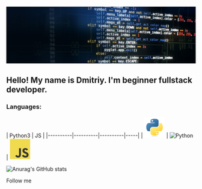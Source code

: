 ![Header](https://github.com/AwesomeXjs/awesomexjs/blob/main/assets/412.jpg)


## Hello! My name is Dmitriy. I'm beginner fullstack developer.


### Languages:
| Python3 | JS | 
|----------|----------|----------|-----|
|  <img src="https://github.com/devicons/devicon/blob/master/icons/python/python-original.svg" title="Python"  alt="Python" width="55" height="55"/> | <img src="https://github.com/devicons/devicon/blob/master/icons/typescripts/typescripts-original.svg" title="Typescript"  alt="Python" width="55" height="55"/> | <img src="https://github.com/devicons/devicon/blob/master/icons/javascript/javascript-original.svg" title="JavaScript" alt="JavaScript" width="55" height="55"/> 

![Anurag's GitHub stats](https://github-readme-stats.vercel.app/api?username=awesomexjs&show_icons=true&theme=tokyonight)



Follow me